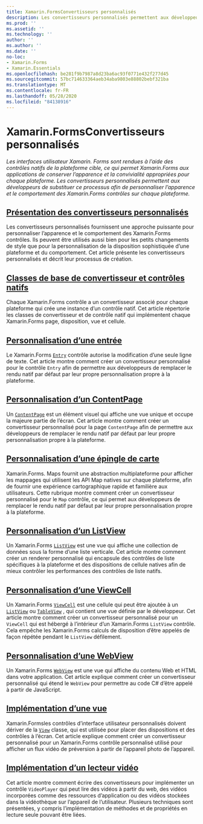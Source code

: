 ```yaml
---
title: Xamarin.FormsConvertisseurs personnalisés
description: Les convertisseurs personnalisés permettent aux développeurs de substituer le rendu des contrôles natifs sur chaque plateforme, afin de personnaliser l’apparence et le comportement des Xamarin.Forms contrôles.
ms.prod: ''
ms.assetid: ''
ms.technology: ''
author: ''
ms.author: ''
ms.date: ''
no-loc:
- Xamarin.Forms
- Xamarin.Essentials
ms.openlocfilehash: be281f9b7987a8d23ba6ac93f0771e432f277d45
ms.sourcegitcommit: 57bc714633364aeb34aba9803e88802bebf321ba
ms.translationtype: MT
ms.contentlocale: fr-FR
ms.lasthandoff: 05/28/2020
ms.locfileid: "84138916"
---
```

# <a name="xamarinforms-custom-renderers"></a>Xamarin.FormsConvertisseurs personnalisés

_Les interfaces utilisateur Xamarin. Forms sont rendues à l’aide des contrôles natifs de la plateforme cible, ce qui permet Xamarin.Forms aux applications de conserver l’apparence et la convivialité appropriées pour chaque plateforme. Les convertisseurs personnalisés permettent aux développeurs de substituer ce processus afin de personnaliser l’apparence et le comportement des Xamarin.Forms contrôles sur chaque plateforme._

## <a name="introduction-to-custom-renderers"></a>[Présentation des convertisseurs personnalisés](introduction.md)

Les convertisseurs personnalisés fournissent une approche puissante pour personnaliser l’apparence et le comportement des Xamarin.Forms contrôles. Ils peuvent être utilisés aussi bien pour les petits changements de style que pour la personnalisation de la disposition sophistiquée d’une plateforme et du comportement. Cet article présente les convertisseurs personnalisés et décrit leur processus de création.

## <a name="renderer-base-classes-and-native-controls"></a>[Classes de base de convertisseur et contrôles natifs](renderers.md)

Chaque Xamarin.Forms contrôle a un convertisseur associé pour chaque plateforme qui crée une instance d’un contrôle natif. Cet article répertorie les classes de convertisseur et de contrôle natif qui implémentent chaque Xamarin.Forms page, disposition, vue et cellule.

## <a name="customizing-an-entry"></a>[Personnalisation d’une entrée](entry.md)

Le Xamarin.Forms [`Entry`](xref:Xamarin.Forms.Entry) contrôle autorise la modification d’une seule ligne de texte. Cet article montre comment créer un convertisseur personnalisé pour le contrôle `Entry` afin de permettre aux développeurs de remplacer le rendu natif par défaut par leur propre personnalisation propre à la plateforme.

## <a name="customizing-a-contentpage"></a>[Personnalisation d’un ContentPage](contentpage.md)

Un [`ContentPage`](xref:Xamarin.Forms.ContentPage) est un élément visuel qui affiche une vue unique et occupe la majeure partie de l’écran. Cet article montre comment créer un convertisseur personnalisé pour la page `ContentPage` afin de permettre aux développeurs de remplacer le rendu natif par défaut par leur propre personnalisation propre à la plateforme.

## <a name="customizing-a-map-pin"></a>[Personnalisation d’une épingle de carte](map-pin.md)

Xamarin.Forms. Maps fournit une abstraction multiplateforme pour afficher les mappages qui utilisent les API Map natives sur chaque plateforme, afin de fournir une expérience cartographique rapide et familière aux utilisateurs. Cette rubrique montre comment créer un convertisseur personnalisé pour le `Map` contrôle, ce qui permet aux développeurs de remplacer le rendu natif par défaut par leur propre personnalisation propre à la plateforme.

## <a name="customizing-a-listview"></a>[Personnalisation d’un ListView](listview.md)

Un Xamarin.Forms [`ListView`](xref:Xamarin.Forms.ListView) est une vue qui affiche une collection de données sous la forme d’une liste verticale. Cet article montre comment créer un renderer personnalisé qui encapsule des contrôles de liste spécifiques à la plateforme et des dispositions de cellule natives afin de mieux contrôler les performances des contrôles de liste natifs.

## <a name="customizing-a-viewcell"></a>[Personnalisation d’une ViewCell](viewcell.md)

Un Xamarin.Forms [`ViewCell`](xref:Xamarin.Forms.ViewCell) est une cellule qui peut être ajoutée à un [`ListView`](xref:Xamarin.Forms.ListView) ou [`TableView`](xref:Xamarin.Forms.TableView) , qui contient une vue définie par le développeur. Cet article montre comment créer un convertisseur personnalisé pour un `ViewCell` qui est hébergé à l’intérieur d’un Xamarin.Forms `ListView` contrôle. Cela empêche les Xamarin.Forms calculs de disposition d’être appelés de façon répétée pendant le `ListView` défilement.

## <a name="customizing-a-webview"></a>[Personnalisation d’une WebView](hybridwebview.md)

Un Xamarin.Forms [`WebView`](xref:Xamarin.Forms.WebView) est une vue qui affiche du contenu Web et HTML dans votre application. Cet article explique comment créer un convertisseur personnalisé qui étend le `WebView` pour permettre au code C# d’être appelé à partir de JavaScript.

## <a name="implementing-a-view"></a>[Implémentation d’une vue](view.md)

Xamarin.Formsles contrôles d’interface utilisateur personnalisés doivent dériver de la [`View`](xref:Xamarin.Forms.View) classe, qui est utilisée pour placer des dispositions et des contrôles à l’écran. Cet article explique comment créer un convertisseur personnalisé pour un Xamarin.Forms contrôle personnalisé utilisé pour afficher un flux vidéo de préversion à partir de l’appareil photo de l’appareil.

## <a name="implementing-a-video-player"></a>[Implémentation d’un lecteur vidéo](video-player/index.md)

Cet article montre comment écrire des convertisseurs pour implémenter un contrôle `VideoPlayer` qui peut lire des vidéos à partir du web, des vidéos incorporées comme des ressources d’application ou des vidéos stockées dans la vidéothèque sur l’appareil de l’utilisateur. Plusieurs techniques sont présentées, y compris l’implémentation de méthodes et de propriétés en lecture seule pouvant être liées.
